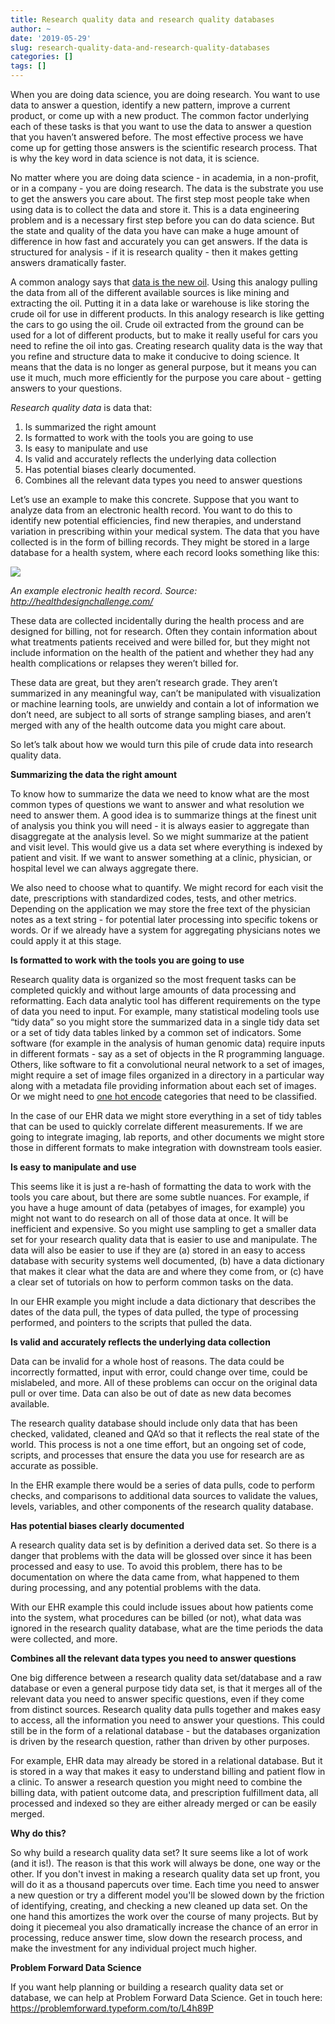 ```yaml
---
title: Research quality data and research quality databases
author: ~
date: '2019-05-29'
slug: research-quality-data-and-research-quality-databases
categories: []
tags: []
---
```


When you are doing data science, you are doing research. You want to use data to answer a question, identify a new pattern, improve a current product, or come up with a new product. The common factor underlying each of these tasks is that you want to use the data to answer a question that you haven’t answered before. The most effective process we have come up for getting those answers is the scientific research process. That is why the key word in data science is not data, it is science. 

No matter where you are doing data science - in academia, in a non-profit, or in a company - you are doing research. The data is the substrate you use to get the answers you care about. The first step most people take when using data is to collect the data and store it. This is a data engineering problem and is a necessary first step before you can do data science. But the state and quality of the data you have can make a huge amount of difference in how fast and accurately you can get answers. If the data is structured for analysis - if it is research quality  - then it makes getting answers dramatically faster. 

A common analogy says that [data is the new oil](https://www.economist.com/leaders/2017/05/06/the-worlds-most-valuable-resource-is-no-longer-oil-but-data). Using this analogy pulling the data from all of the different available sources is like mining and extracting the oil. Putting it in a data lake or warehouse is like storing the crude oil for use in different products. In this analogy research is like getting the cars to go using the oil. Crude oil extracted from the ground can be used for a lot of different products, but to make it really useful for cars you need to refine the oil into gas. Creating research quality data is the way that you refine and structure data to make it conducive to doing science. It means that the data is no longer as general purpose, but it means you can use it much, much more efficiently for the purpose you care about - getting answers to your questions. 

_Research quality data_ is data that: 

1. Is summarized the right amount
2. Is formatted to work with the tools you are going to use
3. Is easy to manipulate and use 
4. Is valid and accurately reflects the underlying data collection
5. Has potential biases clearly documented. 
6. Combines all the relevant data types you need to answer questions

Let’s use an example to make this concrete. Suppose that you want to analyze data from an electronic health record. You want to do this to identify new potential efficiencies, find new therapies, and understand variation in prescribing within your medical system. The data that you have collected is in the form of billing records. They might be stored in a large database for a health system, where each record looks something like this: 

![](http://healthdesignchallenge.com/images/status-quo.png)

_An example electronic health record. Source: http://healthdesignchallenge.com/_

These data are collected incidentally during the health process and are designed for billing, not for research. Often they contain information about what treatments patients received and were billed for, but they might not include information on the health of the patient and whether they had any health complications or relapses they weren’t billed for. 

These data are great, but they aren’t research grade. They aren’t summarized in any meaningful way, can’t be manipulated with visualization or machine learning tools, are unwieldy and contain a lot of information we don’t need, are subject to all sorts of strange sampling biases, and aren’t merged with any of the health outcome data you might care about. 

So let’s talk about how we would turn this pile of crude data into research quality data. 

__Summarizing the data the right amount__

To know how to summarize the data we need to know what are the most common types of questions we want to answer and what resolution we need to answer them. A good idea is to summarize things at the finest unit of analysis you think you will need - it is always easier to aggregate than disaggregate at the analysis level. So we might summarize at the patient and visit level. This would give us a data set where everything is indexed by patient and visit. If we want to answer something at a clinic, physician, or hospital level we can always aggregate there. 

We also need to choose what to quantify. We might record for each visit the date, prescriptions with standardized codes, tests, and other metrics. Depending on the application we may store the free text of the physician notes as a text string - for potential later processing into specific tokens or words. Or if we already have a system for aggregating physicians notes we could apply it at this stage. 

__Is formatted to work with the tools you are going to use__

Research quality data is organized so the most frequent tasks can be completed quickly and without large amounts of data processing and reformatting. Each data analytic tool has different requirements on the type of data you need to input. For example, many statistical modeling tools use “tidy data” so you might store the summarized data in a single tidy data set or a set of tidy data tables linked by a common set of indicators. Some software (for example in the analysis of human genomic data) require inputs in different formats - say as a set of objects in the R programming language. Others, like software to fit a convolutional neural network to a set of images, might require a set of image files organized in a directory in a particular way along with a metadata file providing information about each set of images. Or we might need to [one hot encode](https://machinelearningmastery.com/why-one-hot-encode-data-in-machine-learning/) categories that need to be classified. 


In the case of our EHR data we might store everything in a set of tidy tables that can be used to quickly correlate different measurements. If we are going to integrate imaging, lab reports, and other documents we might store those in different formats to make integration with downstream tools easier. 


__Is easy to manipulate and use__

This seems like it is just a re-hash of formatting the data to work with the tools you care about, but there are some subtle nuances. For example, if you have a huge amount of data (petabyes of images, for example) you might not want to do research on all of those data at once. It will be inefficient and expensive. So you might use sampling to get a smaller data set for your research quality data that is easier to use and manipulate. The data will also be easier to use if they are (a) stored in an easy to access database with security systems well documented, (b) have a data dictionary that makes it clear what the data are and where they come from, or (c) have a clear set of tutorials on how to perform common tasks on the data. 

In our EHR example you might include a data dictionary that describes the dates of the data pull, the types of data pulled, the type of processing performed, and pointers to the scripts that pulled the data. 

__Is valid and accurately reflects the underlying data collection__

Data can be invalid for a whole host of reasons. The data could be incorrectly formatted, input with error, could change over time, could be mislabeled, and more. All of these problems can occur on the original data pull or over time. Data can also be out of date as new data becomes available. 

The research quality database should include only data that has been checked, validated, cleaned and QA’d so that it reflects the real state of the world. This process is not a one time effort, but an ongoing set of code, scripts, and processes that ensure the data you use for research are as accurate as possible. 

In the EHR example there would be a series of data pulls, code to perform checks, and comparisons to additional data sources to validate the values, levels, variables, and other components of the research quality database. 



__Has potential biases clearly documented__

A research quality data set is by definition a derived data set. So there is a danger that problems with the data will be glossed over since it has been processed and easy to use. To avoid this problem, there has to be documentation on where the data came from, what happened to them during processing, and any potential problems with the data. 

With our EHR example this could include issues about how patients come into the system, what procedures can be billed (or not), what data was ignored in the research quality database, what are the time periods the data were collected, and more. 

__Combines all the relevant data types you need to answer questions__

One big difference between a research quality data set/database and a raw database or even a general purpose tidy data set, is that it merges all of the relevant data you need to answer specific questions, even if they come from distinct sources. Research quality data pulls together and makes easy to access, all the information you need to answer your questions. This could still be in the form of a relational database - but the databases organization is driven by the research question, rather than driven by other purposes. 

For example, EHR data may already be stored in a relational database. But it is stored in a way that makes it easy to understand billing and patient flow in a clinic. To answer a research question you might need to combine the billing data, with patient outcome data, and prescription fulfillment data, all processed and indexed so they are either already merged or can be easily merged. 


__Why do this?__

So why build a research quality data set? It sure seems like a lot of work (and it is!). The reason is that this work will always be done, one way or the other. If you don't invest in making a research quality data set up front, you will do it as a thousand papercuts over time. Each time you need to answer a new question or try a different model you'll be slowed down by the friction of identifying, creating, and checking a new cleaned up data set. On the one hand this amortizes the work over the course of many projects. But by doing it piecemeal you also dramatically increase the chance of an error in processing, reduce answer time, slow down the research process, and make the investment for any individual project much higher. 


__Problem Forward Data Science__

If you want help planning or building a research quality data set or database, we can help at Problem Forward Data Science. Get in touch here: https://problemforward.typeform.com/to/L4h89P


